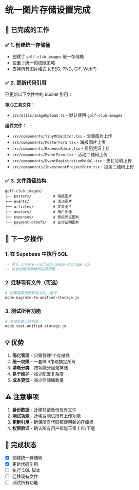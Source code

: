 # 统一图片存储设置完成

## 🎯 已完成的工作

### ✅ 1. 创建统一存储桶
- 创建了 `golf-club-images` 统一存储桶
- 设置了统一的权限策略
- 支持所有图片格式 (JPEG, PNG, GIF, WebP)

### ✅ 2. 更新代码引用
已更新以下文件中的 bucket 引用：

**核心工具文件：**
- `src/utils/imageUpload.ts` - 默认使用 `golf-club-images`

**组件文件：**
- `src/components/TinyMCEEditor.tsx` - 文章图片上传
- `src/components/PosterForm.tsx` - 海报图片上传
- `src/components/ExpenseAdmin.tsx` - 费用凭证上传
- `src/components/EventForm.tsx` - 活动二维码上传
- `src/components/EventRegistrationModal.tsx` - 支付证明上传
- `src/components/InvestmentProjectForm.tsx` - 投资二维码上传

### ✅ 3. 文件路径结构
```
golf-club-images/
├── posters/          # 海报图片
├── events/           # 活动图片
├── articles/         # 文章图片
├── avatars/          # 用户头像
├── expenses/         # 费用凭证图片
└── payment-proofs/   # 支付证明图片
```

## 🔧 下一步操作

### 1. 在 Supabase 中执行 SQL
```sql
-- 执行 create-unified-image-storage.sql
-- 这会创建存储桶和权限策略
```

### 2. 迁移现有文件（可选）
```bash
# 如果需要迁移现有文件，运行：
node migrate-to-unified-storage.js
```

### 3. 测试所有功能
```bash
# 测试所有上传功能：
node test-unified-storage.js
```

## 💡 优势

1. **简化管理** - 只需管理1个存储桶
2. **统一权限** - 一套RLS策略搞定所有
3. **清晰分类** - 按功能分目录存储
4. **易于维护** - 减少配置复杂度
5. **成本更低** - 减少存储桶数量

## ⚠️ 注意事项

1. **备份数据** - 迁移前请备份现有文件
2. **测试功能** - 迁移后测试所有上传功能
3. **更新引用** - 确保所有代码都使用新的存储桶
4. **权限验证** - 确认所有用户都能正常上传/下载

## 🚀 完成状态

- [x] 创建统一存储桶
- [x] 更新代码引用
- [ ] 执行 SQL 脚本
- [ ] 迁移现有文件
- [ ] 测试所有功能
